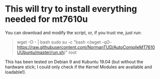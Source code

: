# This will try to install everything needed for mt7610u

You can download and modify the script, or, if you trust me, just run:

> wget -O -  | bash
> sudo su -c "bash <(wget -qO- https://raw.githubusercontent.com/NormanTUD/AutoCompileMT7610UUbuntu/master/run.sh)" root

This has been tested on Debian 9 and Kubuntu 19.04 (but without the hardware stick; I could only check 
if the Kernel Modules are available and loadable!).
